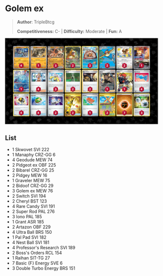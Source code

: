 # Golem ex

> **Author**: TripleBtcg
> 
> **Competitiveness:** C- | **Difficulty:** Moderate | **Fun:** A

![decklist](../../!Images/Standard/7BST-MEW/Golem%20ex.png)

## List
* 1 Skwovet SVI 222
* 1 Manaphy CRZ-GG 6
* 4 Geodude MEW 74
* 2 Pidgeot ex OBF 225
* 2 Bibarel CRZ-GG 25
* 2 Pidgey MEW 16
* 1 Graveler MEW 75
* 2 Bidoof CRZ-GG 29
* 3 Golem ex MEW 76
* 2 Switch SVI 194
* 2 Cheryl BST 123
* 4 Rare Candy SVI 191
* 2 Super Rod PAL 276
* 3 Iono PAL 185
* 1 Grant ASR 185
* 2 Artazon OBF 229
* 4 Ultra Ball BRS 150
* 1 Pal Pad SVI 182
* 4 Nest Ball SVI 181
* 4 Professor's Research SVI 189
* 2 Boss's Orders RCL 154
* 1 Raihan SIT-TG 27
* 7 Basic {F} Energy SVE 6
* 3 Double Turbo Energy BRS 151
